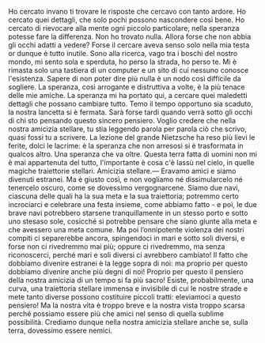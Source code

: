 Ho cercato invano ti trovare le risposte che cercavo con tanto ardore. Ho cercato quei dettagli, che solo pochi possono nascondere così bene. Ho cercato di rievocare alla mente ogni piccolo particolare, nella speranza potesse fare la differenza. 
Non ho trovato nulla. Allora forse che non abbia gli occhi adatti a vedere? Forse il cercare aveva senso solo nella mia testa or dunque è tutto inutile.
Sono alla ricerca, vago tra i boschi del nostro mondo, mi sento sola e sperduta, ho perso la strada, ho perso te. 
Mi è rimasta solo una tastiera di un computer e un sito di cui nessuno conosce l'esistenza.
Sapere di non poter dire più nulla è un nodo così difficile da sogliere. La speranza, così arrogante e distruttiva a volte, è la più tenace delle mie amiche. 
La speranza mi ha portato qui, a cercare quei maledetti dettagli che possano cambiare tutto. 
Temo il tempo opportuno sia scaduto, la nostra lancetta si è fermata.
Sarà forse tardi quando verrà sotto gli occhi di chi sto pensando questo sincero pensiero.
Voglio credere che nella nostra amicizia stellare, tu stia leggendo parola per parola ciò che scrivo, quasi fossi tu a scrivere.
La lezione del grande Nietzsche ha reso più lievi le ferite, dolci le lacrime: è la speranza che non arresosi si è trasformata in qualcos altro. Una speranza che va oltre.
Questa terra fatta di uomini non mi è mai appartenuta del tutto, l'importante è cosa c'è lassù nel cielo, in quelle magiche traiettorie stellari. 
Amicizia stellare.—  Eravamo amici e siamo divenuti estranei. Ma è giusto così, e non vogliamo né dissimularcelo né tenercelo oscuro, come se dovessimo vergognarcene. Siamo due navi, ciascuna delle quali ha la sua meta e la sua traiettoria; potremmo certo incrociarci e celebrare una festa insieme, come abbiamo fatto - e poi, le due brave navi potrebbero starsene tranquillamente in un stesso porto e sotto uno stesaso sole, cosicché si potrebbe pensare che siano giunte alla meta e che avessero una meta comune. Ma poi l’onnipotente violenza dei nostri compiti ci separerebbe ancora, spingendoci in mari e sotto soli diversi, e forse non ci rivedremmo mai più; oppure ci rivedremmo, ma senza riconoscerci, perché mari e soli diversi ci avrebbero cambiato! Il fatto che dobbiamo divenire estranei è la legge sopra di noi: ma proprio per questo dobbiamo divenire anche più degni di noi! Proprio per questo il pensiero della nostra amicizia di un tempo si fa più sacro! Esiste, probabilmente, una curva, una traiettoria stellare immensa e invisibile di cui le nostre strade e mete tanto diverse possono costituire piccoli tratti: eleviamoci a questo pensiero! Ma la nostra vita è troppo breve e la nostra vista troppo scarsa perché possiamo essere più che amici nel senso di quella sublime possibilità. Crediamo dunque nella nostra amicizia stellare anche se, sulla terra, dovessimo essere nemici. 

